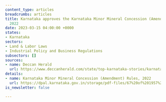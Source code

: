 ```yaml
---
content_type: articles
breadcrumbs: articles
title: Karnataka approves the Karnataka Minor Mineral Concession (Amendment) Rules,
  2022
date: 2023-03-15 04:00:00 +0000
states:
- Karnataka
sectors:
- Land & Labor Laws
- Industrial Policy and Business Regulations
subsectors: []
sources:
- name: Deccan Herald
  url: https://www.deccanherald.com/state/top-karnataka-stories/karnataka-cabinet-approves-revamped-minor-mineral-policy-1198378.html
details:
- name: Karnataka Minor Mineral Concession (Amendment) Rules, 2022
  url: https://dpal.karnataka.gov.in/storage/pdf-files/67%20of%201957%20Minor%20Mineral%20Concession%20(Amendment)%20Rules,%202022.pdf
is_newsletter: false

---
```

